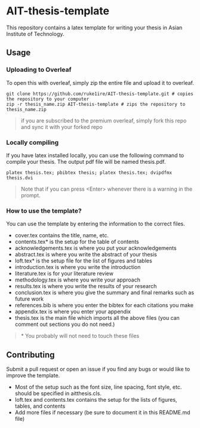 # AIT-thesis-template
This repository contains a latex template for writing your thesis in Asian Institute of Technology.

## Usage

### Uploading to Overleaf

To open this with overleaf, simply zip the entire file and upload it to overleaf.

```console
git clone https://github.com/ruke1ire/AIT-thesis-template.git # copies the repository to your computer
zip -r thesis_name.zip AIT-thesis-template # zips the repository to thesis_name.zip
```

> if you are subscribed to the premium overleaf, simply fork this repo and sync it with your forked repo

### Locally compiling

If you have latex installed locally, you can use the following command to compile your thesis. The output pdf file will be named thesis.pdf.

```console
platex thesis.tex; pbibtex thesis; platex thesis.tex; dvipdfmx thesis.dvi
```

> Note that if you can press \<Enter\> whenever there is a warning in the prompt. 

### How to use the template?

You can use the template by entering the information to the correct files.
- cover.tex contains the title, name, etc.
- contents.tex\* is the setup for the table of contents
- acknowledgements.tex is where you put your acknowledgements
- abstract.tex is where you write the abstract of your thesis
- loft.tex\* is the setup file for the list of figures and tables
- introduction.tex is where you write the introduction
- literature.tex is for your literature review
- methodology.tex is where you write your approach
- results.tex is where you write the results of your research
- conclusion.tex is where you give the summary and final remarks such as future work
- references.bib is where you enter the bibtex for each citations you make
- appendix.tex is where you enter your appendix
- thesis.tex is the main file which imports all the above files (you can comment out sections you do not need.)

> \* You probably will not need to touch these files

## Contributing

Submit a pull request or open an issue if you find any bugs or would like to improve the template.

- Most of the setup such as the font size, line spacing, font style, etc. should be specified in aitthesis.cls.
- loft.tex and contents.tex contains the setup for the lists of figures, tables, and contents
- Add more files if necessary (be sure to document it in this README.md file)
